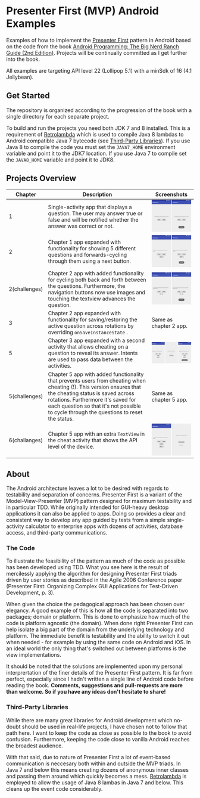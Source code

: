 # Presenter First (MVP) Android Examples

Examples of how to implement the [Presenter First][pf] pattern in Android based on the code from the book [Android Programming: The Big Nerd Ranch Guide (2nd Edition)][book]. Projects will be continually committed as I get further into the book.

All examples are targeting API level 22 (Lollipop 5.1) with a minSdk of 16 (4.1 Jellybean).

[pf]: https://atomicobject.com/resources/presenter-first
[book]: https://www.bignerdranch.com/we-write/android-programming/


## Get Started
The repository is organized according to the progression of the book with a single directory for each separate project. 

To build and run the projects you need both JDK 7 and 8 installed. This is a requirement of [Retrolambda][retrolambda] which is used to compile Java 8 lambdas to Android compatible Java 7 bytecode (see [Third-Party Libraries](#third-party-libraries)). If you use Java 8 to compile the code you must set the `JAVA7_HOME` environment variable and point it to the JDK7 location. If you use Java 7 to compile set the `JAVA8_HOME` variable and point it to JDK8.

## Projects Overview

| Chapter  | Description   | Screenshots |
| -------- | ------------- | ----------- |
| 1        | Single-activity app that displays a question. The user may answer true or false and will be notified whether the answer was correct or not. | <img src="chapter1-geoquiz/screenshots.png?raw=true" width="350"/> |
| 2        | Chapter 1 app expanded with functionality for showing 5 different questions and forwards-cycling through them using a next button. | <img src="chapter2-geoquiz/screenshots.png?raw=true" width="350"/> |
| 2(challenges) | Chapter 2 app with added functionality for cycling both back and forth between the questions. Furthermore, the navigation buttons now use images and touching the textview advances the question. | <img src="chapter2-geoquiz-challenges/screenshots.png?raw=true" width="350"/> |
| 3 | Chapter 2 app expanded with functionality for saving/restoring the active question across rotations by overriding `onSaveInstanceState` . | Same as chapter 2 app. |
| 5 | Chapter 3 app expanded with a second activity that allows cheating on a question to reveal its answer. Intents are used to pass data between the activities. | <img src="chapter5-geoquiz/screenshots.png?raw=true" width="350"/> |
| 5(challenges) | Chapter 5 app with added functionality that prevents users from cheating when cheating (!). This version ensures that the cheating status is saved across rotations. Furthermore it's saved for each question so that it's not possible to cycle through the questions to reset the status. | Same as chapter 5 app. |
| 6(challanges) | Chapter 5 app with an extra `TextView` in the cheat activity that shows the API level of the device. | <img src="chapter6-geoquiz-challenges/screenshots.png?raw=true" width="350"/> |

## About
The Android architecture leaves a lot to be desired with regards to testability and separation of concerns. Presenter First is a variant of the Model-View-Presenter (MVP) pattern designed for maximum testability and in particular TDD. While originally intended for GUI-heavy desktop applications it can also be applied to apps. Doing so provides a clear and consistent way to develop any app guided by tests  from a simple single-activity calculator to enterprise apps with dozens of activities, database access, and third-party communications.

### The Code
To illustrate the feasibility of the pattern as much of the code as possible has been developed using TDD. What you see here is the result of mercilessly applying the algorithm for designing Presenter First triads driven by user stories as described in the Agile 2006 Conference paper (Presenter First: Organizing Complex GUI Applications for Test-Driven Development, p. 3).

When given the choice the pedagogical approach has been chosen over elegancy. A good example of this is how all the code is separated into two packages; domain or platform. This is done to emphasize how much of the code is platform agnostic (the domain). When done right Presenter First can help isolate a big part of the domain from the underlying technology and platform. The immediate benefit is testability and the ability to switch it out when needed - for example by using the same code on Android and iOS. In an ideal world the only thing that's switched out between platforms is the view implementations.

It should be noted that the solutions are implemented upon my personal interprertation of the finer details of the Presenter First pattern. It is far from perfect, especially since I hadn't written a single line of Android code before reading the book. **Comments, suggestions and pull-requests are more than welcome. So if you have any ideas don't hesitate to share!**

### Third-Party Libraries
While there are many great libraries for Android development which no-doubt should be used in real-life projects, I have chosen not to follow that path here. I want to keep the code as close as possible to the book to avoid confusion. Furthermore, keeping the code close to vanilla Android reaches the broadest audience.

With that said, due to nature of Presenter First a lot of event-based communication is neccesary both within and outside the MVP triads. In Java 7 and below this means creating dozens of anonymous inner classes and passing them around which quickly becomes a mess. [Retrolambda][retrolambda] is employed to allow the usage of Java 8 lambas in Java 7 and below. This cleans up the event code considerably.

[retrolambda]: https://github.com/orfjackal/retrolambda